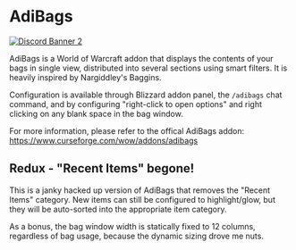 # AdiBags

[![Discord Banner 2](https://discordapp.com/api/guilds/1063213796845428876/widget.png?style=banner2)](https://discord.gg/a6DQuK8hV7)

AdiBags is a World of Warcraft addon that displays the contents of your bags in single view, distributed into several sections using smart filters. It is heavily inspired by Nargiddley's Baggins.

Configuration is available through Blizzard addon panel, the `/adibags` chat command, and by configuring "right-click to open options" and right clicking on any blank space in the bag window.

For more information, please refer to the offical AdiBags addon: https://www.curseforge.com/wow/addons/adibags

## Redux - "Recent Items" begone!

This is a janky hacked up version of AdiBags that removes the "Recent Items" category.  New items can still be configured to highlight/glow, but they will be auto-sorted into the appropriate item category.

As a bonus, the bag window width is statically fixed to 12 columns, regardless of bag usage, because the dynamic sizing drove me nuts.



